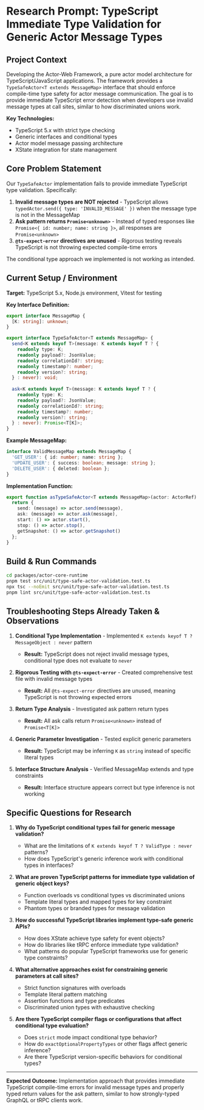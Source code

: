 # Research Prompt: TypeScript Immediate Type Validation for Generic Actor Message Types

## Project Context

Developing the Actor-Web Framework, a pure actor model architecture for TypeScript/JavaScript applications. The framework provides a `TypeSafeActor<T extends MessageMap>` interface that should enforce compile-time type safety for actor message communication. The goal is to provide immediate TypeScript error detection when developers use invalid message types at call sites, similar to how discriminated unions work.

**Key Technologies:**
- TypeScript 5.x with strict type checking
- Generic interfaces and conditional types
- Actor model message passing architecture
- XState integration for state management

## Core Problem Statement

Our `TypeSafeActor` implementation fails to provide immediate TypeScript type validation. Specifically:

1. **Invalid message types are NOT rejected** - TypeScript allows `typedActor.send({ type: 'INVALID_MESSAGE' })` when the message type is not in the MessageMap
2. **Ask pattern returns `Promise<unknown>`** - Instead of typed responses like `Promise<{ id: number; name: string }>`, all responses are `Promise<unknown>`
3. **`@ts-expect-error` directives are unused** - Rigorous testing reveals TypeScript is not throwing expected compile-time errors

The conditional type approach we implemented is not working as intended.

## Current Setup / Environment

**Target:** TypeScript 5.x, Node.js environment, Vitest for testing

**Key Interface Definition:**
```typescript
export interface MessageMap {
  [K: string]: unknown;
}

export interface TypeSafeActor<T extends MessageMap> {
  send<K extends keyof T>(message: K extends keyof T ? {
    readonly type: K;
    readonly payload?: JsonValue;
    readonly correlationId?: string;
    readonly timestamp?: number;
    readonly version?: string;
  } : never): void;
  
  ask<K extends keyof T>(message: K extends keyof T ? {
    readonly type: K;
    readonly payload?: JsonValue;
    readonly correlationId?: string;
    readonly timestamp?: number;
    readonly version?: string;
  } : never): Promise<T[K]>;
}
```

**Example MessageMap:**
```typescript
interface ValidMessageMap extends MessageMap {
  'GET_USER': { id: number; name: string };
  'UPDATE_USER': { success: boolean; message: string };
  'DELETE_USER': { deleted: boolean };
}
```

**Implementation Function:**
```typescript
export function asTypeSafeActor<T extends MessageMap>(actor: ActorRef): TypeSafeActor<T> {
  return {
    send: (message) => actor.send(message),
    ask: (message) => actor.ask(message),
    start: () => actor.start(),
    stop: () => actor.stop(),
    getSnapshot: () => actor.getSnapshot()
  };
}
```

## Build & Run Commands

```bash
cd packages/actor-core-runtime
pnpm test src/unit/type-safe-actor-validation.test.ts
npx tsc --noEmit src/unit/type-safe-actor-validation.test.ts
pnpm lint src/unit/type-safe-actor-validation.test.ts
```

## Troubleshooting Steps Already Taken & Observations

1. **Conditional Type Implementation** - Implemented `K extends keyof T ? MessageObject : never` pattern
   - **Result:** TypeScript does not reject invalid message types, conditional type does not evaluate to `never`

2. **Rigorous Testing with `@ts-expect-error`** - Created comprehensive test file with invalid message types
   - **Result:** All `@ts-expect-error` directives are unused, meaning TypeScript is not throwing expected errors

3. **Return Type Analysis** - Investigated ask pattern return types
   - **Result:** All ask calls return `Promise<unknown>` instead of `Promise<T[K]>`

4. **Generic Parameter Investigation** - Tested explicit generic parameters
   - **Result:** TypeScript may be inferring `K` as `string` instead of specific literal types

5. **Interface Structure Analysis** - Verified MessageMap extends and type constraints
   - **Result:** Interface structure appears correct but type inference is not working

## Specific Questions for Research

1. **Why do TypeScript conditional types fail for generic message validation?**
   - What are the limitations of `K extends keyof T ? ValidType : never` patterns?
   - How does TypeScript's generic inference work with conditional types in interfaces?

2. **What are proven TypeScript patterns for immediate type validation of generic object keys?**
   - Function overloads vs conditional types vs discriminated unions
   - Template literal types and mapped types for key constraint
   - Phantom types or branded types for message validation

3. **How do successful TypeScript libraries implement type-safe generic APIs?**
   - How does XState achieve type safety for event objects?
   - How do libraries like tRPC enforce immediate type validation?
   - What patterns do popular TypeScript frameworks use for generic type constraints?

4. **What alternative approaches exist for constraining generic parameters at call sites?**
   - Strict function signatures with overloads
   - Template literal pattern matching
   - Assertion functions and type predicates
   - Discriminated union types with exhaustive checking

5. **Are there TypeScript compiler flags or configurations that affect conditional type evaluation?**
   - Does `strict` mode impact conditional type behavior?
   - How do `exactOptionalPropertyTypes` or other flags affect generic inference?
   - Are there TypeScript version-specific behaviors for conditional types?

---

**Expected Outcome:** Implementation approach that provides immediate TypeScript compile-time errors for invalid message types and properly typed return values for the ask pattern, similar to how strongly-typed GraphQL or tRPC clients work. 
